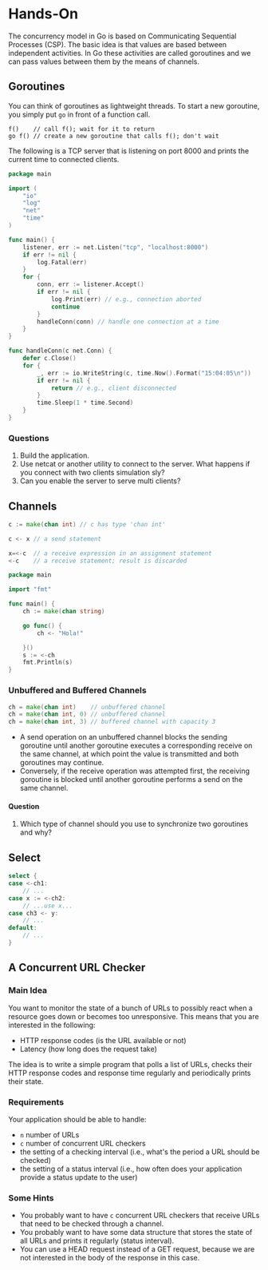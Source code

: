 # Hands-On

The concurrency model in Go is based on Communicating Sequential Processes
(CSP). The basic idea is that values are based between independent activities.
In Go these activities are called goroutines and we can pass values between
them by the means of channels.

## Goroutines

You can think of goroutines as lightweight threads.
To start a new goroutine, you simply put `go` in front of a function call.

```
f()    // call f(); wait for it to return
go f() // create a new goroutine that calls f(); don't wait
```


The following is a TCP server that is listening on port 8000 and prints the
current time to connected clients.

```go
package main

import (
	"io"
	"log"
	"net"
	"time"
)

func main() {
	listener, err := net.Listen("tcp", "localhost:8000")
	if err != nil {
		log.Fatal(err)
	}
	for {
		conn, err := listener.Accept()
		if err != nil {
			log.Print(err) // e.g., connection aborted
			continue
		}
		handleConn(conn) // handle one connection at a time
	}
}

func handleConn(c net.Conn) {
	defer c.Close()
	for {
		_, err := io.WriteString(c, time.Now().Format("15:04:05\n"))
		if err != nil {
			return // e.g., client disconnected
		}
		time.Sleep(1 * time.Second)
	}
}

```

### Questions
1. Build the application.
2. Use netcat or another utility to connect to the server. What happens if you connect with two clients simulation sly?
3. Can you enable the server to serve multi clients?


## Channels


```go
c := make(chan int) // c has type 'chan int'

c <- x // a send statement

x=<-c  // a receive expression in an assignment statement
<-c    // a receive statement; result is discarded
```


```go
package main

import "fmt"

func main() {
	ch := make(chan string)

	go func() {
		ch <- "Hola!"

	}()
	s := <-ch
	fmt.Println(s)
}
```

### Unbuffered and Buffered Channels

```go
ch = make(chan int)    // unbuffered channel
ch = make(chan int, 0) // unbuffered channel
ch = make(chan int, 3) // buffered channel with capacity 3
```
- A send operation on an unbuffered channel blocks the sending goroutine until
  another goroutine executes a corresponding receive on the same channel, at
  which point the value is transmitted and both goroutines may continue.
- Conversely, if the receive operation was attempted first, the receiving
  goroutine is blocked until another goroutine performs a send on the same
  channel.

#### Question
1. Which type of channel should you use to synchronize two goroutines and why?


<!--### Unidirectional Channels-->

<!--- The type chan<- int, a send-only channel of int, allows sends but not receives.-->
<!--- The type <-chan int, a receive-only channel of int, allows receives but not sends.-->

<!--=> checked at compile time.-->



<!--## Goroutine leak-->

## Select

```go
select {
case <-ch1:
    // ...
case x := <-ch2:
    // ...use x...
case ch3 <- y:
    // ...
default:
    // ...
}
```


## A Concurrent URL Checker

### Main Idea
You want to monitor the state of a bunch of URLs to possibly react when a
resource goes down or becomes too unresponsive.
This means that you are interested in the following:

- HTTP response codes (is the URL available or not)
- Latency (how long does the request take)

The idea is to write a simple program that polls a list of URLs, checks their
HTTP response codes and response time regularly and periodically prints their
state.


### Requirements

Your application should be able to handle:

- `n` number of URLs
- `c` number of concurrent URL checkers
- the setting of a checking interval (i.e., what's the period a URL should be
  checked)
- the setting of a status interval (i.e., how often does your application
  provide a status update to the user)


### Some Hints

- You probably want to have `c` concurrent URL checkers that receive URLs that
  need to be checked through a channel.
- You probably want to have some data structure that stores the state of all
  URLs and prints it regularly (status interval).
- You can use a HEAD request instead of a GET request, because we are not
  interested in the body of the response in this case.
